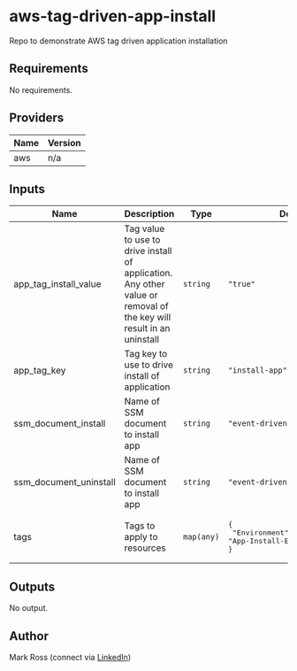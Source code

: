 # aws-tag-driven-app-install
Repo to demonstrate AWS tag driven application installation

<!--- BEGIN_TF_DOCS --->
## Requirements

No requirements.

## Providers

| Name | Version |
|------|---------|
| aws | n/a |

## Inputs

| Name | Description | Type | Default | Required |
|------|-------------|------|---------|:--------:|
| app\_tag\_install\_value | Tag value to use to drive install of application.  Any other value or removal of the key will result in an uninstall | `string` | `"true"` | no |
| app\_tag\_key | Tag key to use to drive install of application | `string` | `"install-app"` | no |
| ssm\_document\_install | Name of SSM document to install app | `string` | `"event-driven-install"` | no |
| ssm\_document\_uninstall | Name of SSM document to install app | `string` | `"event-driven-uninstall"` | no |
| tags | Tags to apply to resources | `map(any)` | <pre>{<br>  "Environment": "App-Install-Event-Driven-Test"<br>}</pre> | no |

## Outputs

No output.

<!--- END_TF_DOCS --->

## Author
Mark Ross (connect via [LinkedIn](https://www.linkedin.com/in/markjamesross/))